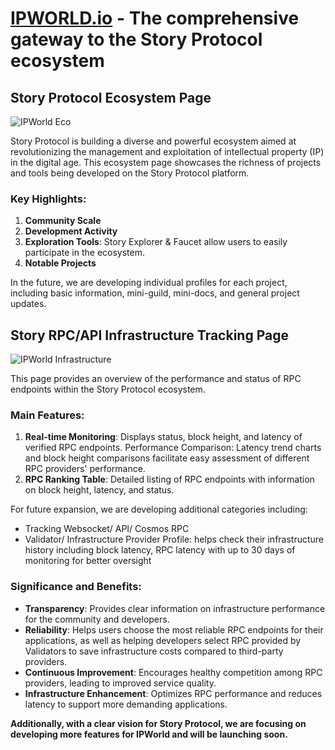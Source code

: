 # [IPWORLD.io](http://ipworld.io) - The comprehensive gateway to the Story Protocol ecosystem

## Story Protocol Ecosystem Page


 ![IPWorld Eco](https://res.cloudinary.com/ghostdigital/image/upload/v1729416347/ipworld-eco_akuup3.jpg)


Story Protocol is building a diverse and powerful ecosystem aimed at revolutionizing the management and exploitation of intellectual property (IP) in the digital age. This ecosystem page showcases the richness of projects and tools being developed on the Story Protocol platform.

### Key Highlights:


1. **Community Scale**
2. **Development Activity**
3. **Exploration Tools**: Story Explorer & Faucet allow users to easily participate in the ecosystem.
4. **Notable Projects**

In the future, we are developing individual profiles for each project, including basic information, mini-guild, mini-docs, and general project updates.


## Story RPC/API Infrastructure Tracking Page


 ![IPWorld Infrastructure](https://res.cloudinary.com/ghostdigital/image/upload/v1729416347/ipworld-infra_boemqf.jpg)


This page provides an overview of the performance and status of RPC endpoints within the Story Protocol ecosystem.

### Main Features:


1. **Real-time Monitoring**: Displays status, block height, and latency of verified RPC endpoints.
   Performance Comparison: Latency trend charts and block height comparisons facilitate easy assessment of different RPC providers' performance.
2. **RPC Ranking Table**: Detailed listing of RPC endpoints with information on block height, latency, and status.

For future expansion, we are developing additional categories including:

* Tracking Websocket/ API/ Cosmos RPC
* Validator/ Infrastructure Provider Profile: helps check their infrastructure history including block latency, RPC latency with up to 30 days of monitoring for better oversight

### Significance and Benefits:

* **Transparency**: Provides clear information on infrastructure performance for the community and developers.
* **Reliability**: Helps users choose the most reliable RPC endpoints for their applications, as well as helping developers select RPC provided by Validators to save infrastructure costs compared to third-party providers.
* **Continuous Improvement**: Encourages healthy competition among RPC providers, leading to improved service quality.
* **Infrastructure Enhancement**: Optimizes RPC performance and reduces latency to support more demanding applications.

**Additionally, with a clear vision for Story Protocol, we are focusing on developing more features for IPWorld and will be launching soon.**
